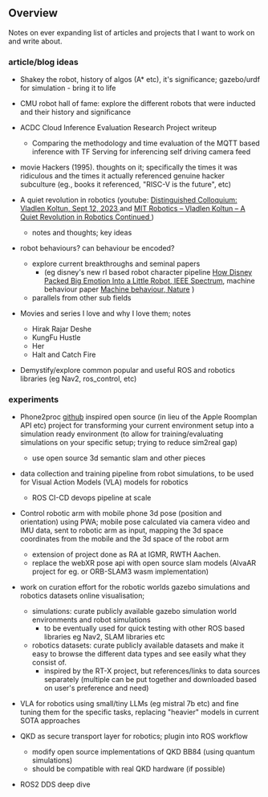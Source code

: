 ## Overview

Notes on ever expanding list of articles and projects that I want to work on and write about.

### article/blog ideas

- Shakey the robot, history of algos (A* etc), it's significance; gazebo/urdf for simulation - bring it to life

- CMU robot hall of fame: explore the different robots that were inducted and their history and significance

- ACDC Cloud Inference Evaluation Research Project writeup
    - Comparing the methodology and time evaluation of the MQTT based inference with TF Serving for inferencing self driving camera feed

- movie Hackers (1995). thoughts on it; specifically the times it was ridiculous and the times it actually referenced genuine hacker subculture (eg., books it referenced, "RISC-V is the future", etc)

- A quiet revolution in robotics (youtube: [Distinguished Colloquium: Vladlen Koltun, Sept 12, 2023 ](https://www.youtube.com/watch?v=K09erFsOnxA) and [MIT Robotics – Vladlen Koltun – A Quiet Revolution in Robotics Continued ](https://www.youtube.com/watch?v=vNFTcD3QMn0))
    - notes and thoughts; key ideas

- robot behaviours? can behaviour be encoded? 
    - explore current breakthroughs and seminal papers
        - (eg disney's new rl based robot character pipeline [How Disney Packed Big Emotion Into a Little Robot, IEEE Spectrum](https://spectrum.ieee.org/disney-robot), machine behaviour paper [Machine behaviour, Nature](https://www.nature.com/articles/s41586-019-1138-y) )
    - parallels from other sub fields

- Movies and series I love and why I love them; notes
    - Hirak Rajar Deshe
    - KungFu Hustle
    - Her
    - Halt and Catch Fire

- Demystify/explore common popular and useful ROS and robotics libraries (eg Nav2, ros_control, etc) 

### experiments

- Phone2proc [github](https://github.com/allenai/phone2proc) inspired open source (in lieu of the Apple Roomplan API etc) project for transforming your current environment setup into a simulation ready environment (to allow for training/evaluating simulations on your specific setup; trying to reduce sim2real gap)
    - use open source 3d semantic slam and other pieces

- data collection and training pipeline from robot simulations, to be used for Visual Action Models (VLA) models for robotics
    - ROS CI-CD devops pipeline at scale

- Control robotic arm with mobile phone 3d pose (position and orientation) using PWA; mobile pose calculated via camera video and IMU data, sent to robotic arm as input, mapping the 3d space coordinates from the mobile and the 3d space of the robot arm
    - extension of project done as RA at IGMR, RWTH Aachen.
    - replace the webXR pose api with open source slam models (AlvaAR project for eg. or ORB-SLAM3 wasm implementation)

- work on curation effort for the robotic worlds gazebo simulations and robotics datasets online visualisation;
    - simulations: curate publicly available gazebo simulation world environments and robot simulations
        - to be eventually used for quick testing with other ROS based libraries eg Nav2, SLAM libraries etc
    - robotics datasets: curate publicly available datasets and make it easy to browse the different data types and see easily what they consist of.
        - inspired by the RT-X project, but references/links to data sources separately (multiple can be put together and downloaded based on user's preference and need)

- VLA for robotics using small/tiny LLMs (eg mistral 7b etc) and fine tuning them for the specific tasks, replacing "heavier" models in current SOTA approaches

- QKD as secure transport layer for robotics; plugin into ROS workflow
    - modify open source implementations of QKD BB84 (using quantum simulations) 
    - should be compatible with real QKD hardware (if possible)

- ROS2 DDS deep dive

